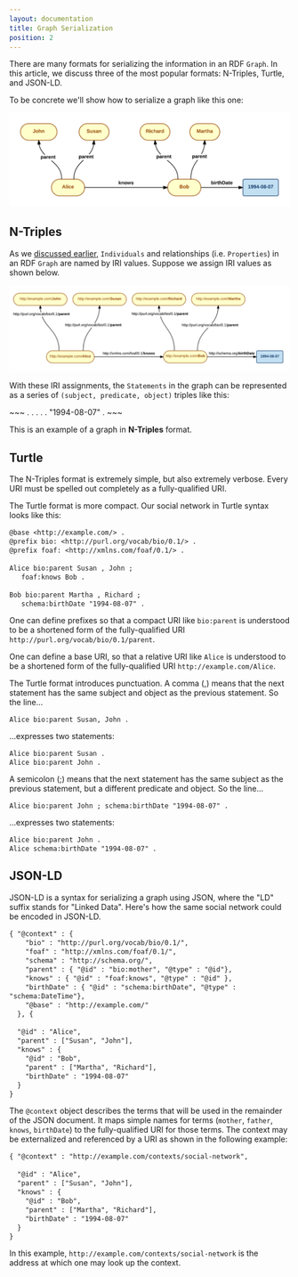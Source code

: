 ```yaml
---
layout: documentation
title: Graph Serialization
position: 2
---
```


There are many formats for serializing the information in an RDF `Graph`.
In this article, we discuss three of the most popular formats: N-Triples, Turtle, and JSON-LD.

To be concrete we'll show how to serialize a graph like this one:

![Social Network](/images/alice-bob-parent-names.png) 


## N-Triples

As we [discussed earlier](/RDF-in-a-nutshell), `Individuals` and relationships (i.e. `Properties`)
in an RDF `Graph` are named by IRI values.  Suppose we assign IRI values as shown below. 


![Social Network with IRI labels](/images/alice-bob-parent-iris.png)

With these IRI assignments, the `Statements` in the graph can be represented as a series of 
`(subject, predicate, object)` triples like this:

<div class="before-small-table"></div>
~~~
<http://example.com/Alice> <http://purl.org/vocab/bio/0.1/parent> <http://example.com/John>   .
<http://example.com/Alice> <http://purl.org/vocab/bio/0.1/parent> <http://example.com/Susan>  .
<http://example.com/knows> <http://xmlns.com/foaf/0.1/knows>      <http://example.com/Bob>    .
<http://example.com/Bob>   <http://purl.org/vocab/bio/0.1/parent> <http://example.com/Richard>.
<http://example.com/Bob>   <http://purl.org/vocab/bio/0.1/parent> <http://example.com/Martha> .
<http://example.com/Bob>   <http://schema.org/birthDate>          "1994-08-07"                .
~~~ 

This is an example of a graph in **N-Triples** format.

## Turtle

The N-Triples format is extremely simple, but also extremely verbose.  Every URI must be spelled out completely as a fully-qualified URI.

The Turtle format is more compact.  Our social network in Turtle syntax looks like this:

~~~
@base <http://example.com/> .
@prefix bio: <http://purl.org/vocab/bio/0.1/> .
@prefix foaf: <http://xmlns.com/foaf/0.1/> .

Alice bio:parent Susan , John ;
   foaf:knows Bob .

Bob bio:parent Martha , Richard ;
   schema:birthDate "1994-08-07" .
~~~
  
One can define prefixes so that a compact URI like `bio:parent` is understood to be a shortened form of the fully-qualified URI `http://purl.org/vocab/bio/0.1/parent`.

One can define a base URI, so that a relative URI like `Alice` is understood to be a shortened form of the fully-qualified URI `http://example.com/Alice`.

The Turtle format introduces punctuation.  A comma (,) means that the next statement has the same subject and object as the previous statement.  So the line...

~~~
Alice bio:parent Susan, John .
~~~

...expresses two statements:

~~~
Alice bio:parent Susan .
Alice bio:parent John .
~~~


A semicolon (;) means that the next statement has the same subject as the previous statement, but a different predicate and object.  So the line...

~~~
Alice bio:parent John ; schema:birthDate "1994-08-07" .
~~~

...expresses two statements:

~~~
Alice bio:parent John .
Alice schema:birthDate "1994-08-07" .
~~~


## JSON-LD

JSON-LD is a syntax for serializing a graph using JSON, where the "LD" suffix stands for "Linked Data".
Here's how the same social network could be encoded in JSON-LD.

~~~
{ "@context" : {
    "bio" : "http://purl.org/vocab/bio/0.1/",
    "foaf" : "http://xmlns.com/foaf/0.1/",
    "schema" : "http://schema.org/",
    "parent" : { "@id" : "bio:mother", "@type" : "@id"},
    "knows" : { "@id" : "foaf:knows", "@type" : "@id" },
    "birthDate" : { "@id" : "schema:birthDate", "@type" : "schema:DateTime"},
    "@base" : "http://example.com/"
  }, {
  
  "@id" : "Alice",
  "parent" : ["Susan", "John"],
  "knows" : {
    "@id" : "Bob",
    "parent" : ["Martha", "Richard"],
    "birthDate" : "1994-08-07"
  }
}
~~~
The `@context` object describes the terms that will be used in the remainder of the JSON document.  It 
maps simple names for terms (`mother`, `father`, `knows`, `birthDate`) to the fully-qualified URI for 
those terms. The context may be externalized and referenced by a URI as shown in the following example:

~~~
{ "@context" : "http://example.com/contexts/social-network",
 
  "@id" : "Alice",
  "parent" : ["Susan", "John"],
  "knows" : {
    "@id" : "Bob",
    "parent" : ["Martha", "Richard"],
    "birthDate" : "1994-08-07"
  }
}
~~~

In this example, `http://example.com/contexts/social-network` is the address at which one may look 
up the context.
 